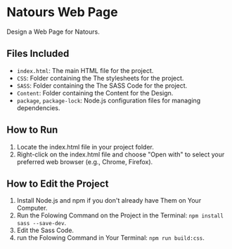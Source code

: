 # Natours Web Page
Design a Web Page for Natours.

## Files Included
- `index.html`: The main HTML file for the project.
- `CSS`: Folder containing the The stylesheets for the project.
- `SASS`: Folder containing the The SASS Code for the project.
- `Content`: Folder containing the Content for the Design.
- `package`, `package-lock`: Node.js configuration files for managing dependencies.

## How to Run
1. Locate the index.html file in your project folder.
2. Right-click on the index.html file and choose "Open with" to select your preferred web browser (e.g., Chrome, Firefox).

## How to Edit the Project
1. Install Node.js and npm if you don't already have Them on Your Computer.
2. Run the Folowing Command on the Project in the Terminal: `npm install sass --save-dev`.
3. Edit the Sass Code.
4. run the Folowing Command in Your Terminal: `npm run build:css`.


